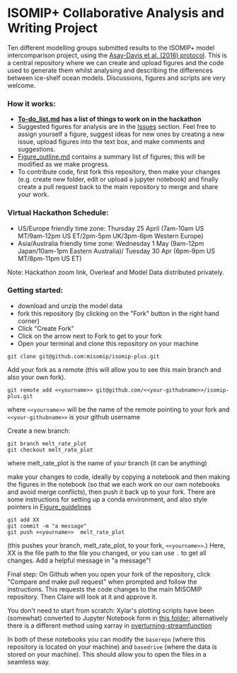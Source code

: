 # ISOMIP+ Collaborative Analysis and Writing Project

Ten different modelling groups submitted results to the ISOMIP+ model intercomparison project, using the [Asay-Davis et al. (2016) protocol](https://gmd.copernicus.org/articles/9/2471/2016/). This is a central repository where we can create and upload figures and the code used to generate them whilst analysing and describing the differences between ice-shelf ocean models. Discussions, figures and scripts are very welcome.

### How it works:
- **[To-do_list.md](https://github.com/misomip/isomip-plus/blob/main/To-do_list.md) has a list of things to work on in the hackathon**
- Suggested figures for analysis are in the [Issues](https://github.com/misomip/isomip-plus/issues) section. Feel free to assign yourself a figure, suggest ideas for new ones by creating a new issue, upload figures into the text box, and make comments and suggestions.
- [Figure_outline.md](https://github.com/misomip/isomip-plus/blob/main/Figure_outline.md) contains a summary list of figures; this will be modified as we make progress.
- To contribute code, first fork this repository, then make your changes (e.g. create new folder, edit or upload a jupyter notebook) and finally create a pull request back to the main repository to merge and share your work.

### Virtual Hackathon Schedule:
- US/Europe friendly time zone: Thursday 25 April  (7am-10am US MT/9am-12pm US ET/2pm-5pm UK/3pm-6pm Western Europe)
- Asia/Australia friendly time zone: Wednesday 1 May (9am-12pm Japan/10am-1pm Eastern Australia)/ Tuesday 30 Apr (6pm-9pm US MT/8pm-11pm US ET)

Note: Hackathon zoom link, Overleaf and Model Data distributed privately.

### Getting started:
- download and unzip the model data
- fork this repository (by clicking on the "Fork" button in the right hand corner)
- Click "Create Fork"
- Click on the arrow next to Fork to get to your fork
- Open your terminal and clone this repository on your machine

```
git clone git@github.com:misomip/isomip-plus.git
```
Add your fork as a remote (this will allow you to see this main branch and also your own fork).
```
git remote add <<yourname>> git@github.com/<<your-githubname>>/isomip-plus.git
```
where `<<yourname>>` will be the name of the remote pointing to your fork and `<<your-githubname>>` is your github username

  Create a new branch:
  ```
  git branch melt_rate_plot
  git checkout melt_rate_plot
  ```
  where melt_rate_plot is the name of your branch (it can be anything)
  
  make your changes to code, ideally by copying a notebook and then making the figures in the notebook (so that we each work on our own notebooks and avoid merge conflicts), then push it back up to your fork. There are some instructions for setting up a conda environment, and also style pointers in [Figure_guidelines](https://github.com/misomip/isomip-plus/blob/main/Figure_guidelines.md)
  
  ```
  git add XX 
  git commit -m "a message"
  git push <<yourname>>  melt_rate_plot
  ```
  (this pushes your branch, melt_rate_plot, to your fork, `<<yourname>>`.) Here, XX is the file path to the file you changed, or you can use `.` to get all changes. Add a helpful message in "a message"!
  
Final step: On Github when you open your fork of the repository, click "Compare and make pull request" when prompted and follow the instructions. This requests the code changes to the main MISOMIP repository. Then Claire will look at it and approve it.
  
You don't need to start from scratch: Xylar's plotting scripts have been (somewhat) converted to Jupyter Notebook form in [this folder](https://github.com/misomip/isomip-plus/blob/main/notebooks/general-plotting); alternatively there is a different method using xarray in [overturning-streamfunction](https://github.com/misomip/isomip-plus/blob/main/notebooks/overturning-streamfunction/OverturningStreamfunction.ipynb)

In both of these notebooks you can modify the `baserepo` (where this repository is located on your machine) and `basedrive` (where the data is stored on your machine). This should allow you to open the files in a seamless way. 

